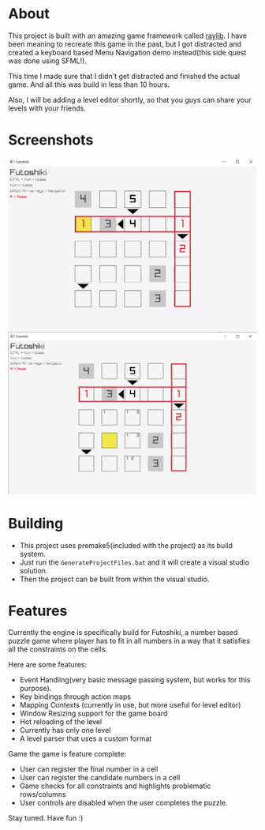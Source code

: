 # About

This project is built with an amazing game framework called
[raylib](https://github.com/raysan5/raylib). I have been meaning to recreate
this game in the past, but I got distracted and created a keyboard based Menu
Navigation demo instead(this side quest was done using SFML!).

This time I made sure that I didn't get distracted and finished the actual game.
And all this was build in less than 10 hours.

Also, I will be adding a level editor shortly, so that you guys can share your levels with your friends.

# Screenshots

![Screenshot1](https://github.com/vedangjavdekar/Raylib_Futoshiki/blob/master/github/Screenshot1.png)
![Screenshot2](https://github.com/vedangjavdekar/Raylib_Futoshiki/blob/master/github/Screenshot2.png)

# Building

- This project uses premake5(included with the project) as its build system.
- Just run the `GenerateProjectFiles.bat` and it will create a visual studio solution.
- Then the project can be built from within the visual studio.

# Features

Currently the engine is specifically build for Futoshiki, a number based puzzle
game where player has to fit in all numbers in a way that it satisfies all the
constraints on the cells.

Here are some features:

- Event Handling(very basic message passing system, but works for this purpose).
- Key bindings through action maps
- Mapping Contexts (currently in use, but more useful for level editor)
- Window Resizing support for the game board
- Hot reloading of the level
- Currently has only one level
- A level parser that uses a custom format

Game the game is feature complete:

- User can register the final number in a cell
- User can register the candidate numbers in a cell
- Game checks for all constraints and highlights problematic rows/columns
- User controls are disabled when the user completes the puzzle.

Stay tuned. Have fun :)
